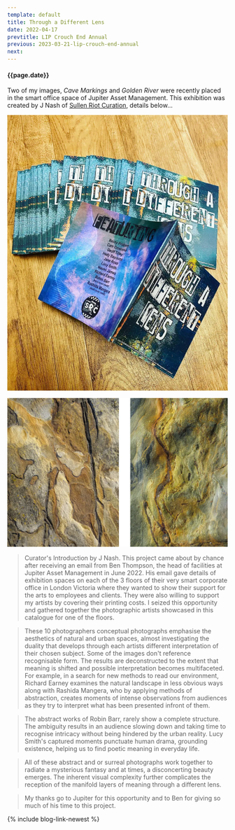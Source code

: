 ```yaml
---
template: default
title: Through a Different Lens
date: 2022-04-17
prevtitle: LIP Crouch End Annual
previous: 2023-03-21-lip-crouch-end-annual
next:
---
```


#### {{page.date}}

Two of my images, *Cave Markings* and *Golden River* were recently placed in the smart office space of Jupiter Asset Management. This exhibition was created by J Nash of [Sullen Riot Curation](https://www.instagram.com/sullenriotcuration/), details below…

![{{page.title}}](through-a-different-lens.webp "{{page.title}}")

![My images](tadl-images.webp "My images")

> Curator's Introduction by J Nash.
This project came about by chance after receiving an email from Ben Thompson, the head of facilities at Jupiter Asset Management in June 2022. His email gave details of exhibition spaces on each of the 3 floors of their very smart corporate office in London Victoria where they wanted to show their support for the arts to employees and clients. They were also willing to support my artists by covering their printing costs. I seized this opportunity and gathered together the photographic artists showcased in this catalogue for one of the floors.

> These 10 photographers conceptual photographs emphasise the aesthetics of natural and urban spaces, almost investigating the duality that develops through each artists different interpretation of their chosen subject. Some of the images don't reference recognisable form. The results are deconstructed to the extent that meaning is shifted and possible interpretation becomes multifaceted. For example, in a search for new methods to read our environment, Richard Earney examines the natural landscape in less obvious ways along with Rashida Mangera, who by applying methods of abstraction, creates moments of intense observations from audiences as they try to interpret what has been presented infront of them.

> The abstract works of Robin Barr, rarely show a complete structure. The ambiguity results in an audience slowing down and taking time to recognise intricacy without being hindered by the urban reality. Lucy Smith's captured moments punctuate human drama, grounding existence, helping us to find poetic meaning in everyday life.

> All of these abstract and or surreal photographs work together to radiate a mysterious fantasy and at times, a disconcerting beauty emerges. The inherent visual complexity further complicates the reception of the manifold layers of meaning through a different lens.

> My thanks go to Jupiter for this opportunity and to Ben for giving so much of his time to this project.



{% include blog-link-newest %}